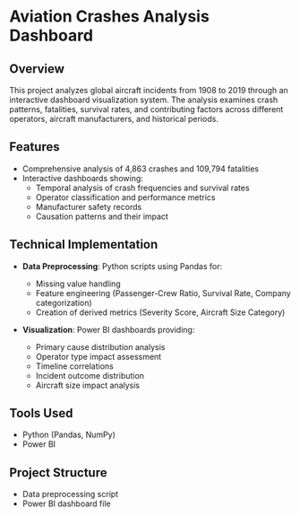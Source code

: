 # Aviation Crashes Analysis Dashboard

## Overview
This project analyzes global aircraft incidents from 1908 to 2019 through an interactive dashboard visualization system. The analysis examines crash patterns, fatalities, survival rates, and contributing factors across different operators, aircraft manufacturers, and historical periods.

## Features
- Comprehensive analysis of 4,863 crashes and 109,794 fatalities
- Interactive dashboards showing:
  - Temporal analysis of crash frequencies and survival rates
  - Operator classification and performance metrics
  - Manufacturer safety records
  - Causation patterns and their impact

## Technical Implementation
- **Data Preprocessing**: Python scripts using Pandas for:
  - Missing value handling
  - Feature engineering (Passenger-Crew Ratio, Survival Rate, Company categorization)
  - Creation of derived metrics (Severity Score, Aircraft Size Category)
  
- **Visualization**: Power BI dashboards providing:
  - Primary cause distribution analysis
  - Operator type impact assessment
  - Timeline correlations
  - Incident outcome distribution
  - Aircraft size impact analysis

## Tools Used
- Python (Pandas, NumPy)
- Power BI

## Project Structure
- Data preprocessing script
- Power BI dashboard file
